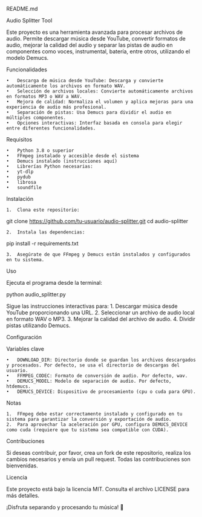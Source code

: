 README.md

Audio Splitter Tool

Este proyecto es una herramienta avanzada para procesar archivos de audio. Permite descargar música desde YouTube, convertir formatos de audio, mejorar la calidad del audio y separar las pistas de audio en componentes como voces, instrumental, batería, entre otros, utilizando el modelo Demucs.

Funcionalidades

	•	Descarga de música desde YouTube: Descarga y convierte automáticamente los archivos en formato WAV.
	•	Selección de archivos locales: Convierte automáticamente archivos en formatos MP3 o WAV a WAV.
	•	Mejora de calidad: Normaliza el volumen y aplica mejoras para una experiencia de audio más profesional.
	•	Separación de pistas: Usa Demucs para dividir el audio en múltiples componentes.
	•	Opciones interactivas: Interfaz basada en consola para elegir entre diferentes funcionalidades.

Requisitos

	•	Python 3.8 o superior
	•	FFmpeg instalado y accesible desde el sistema
	•	Demucs instalado (instrucciones aquí)
	•	Librerías Python necesarias:
	•	yt-dlp
	•	pydub
	•	librosa
	•	soundfile

Instalación

	1.	Clona este repositorio:

git clone https://github.com/tu-usuario/audio-splitter.git
cd audio-splitter


	2.	Instala las dependencias:

pip install -r requirements.txt


	3.	Asegúrate de que FFmpeg y Demucs están instalados y configurados en tu sistema.

Uso

Ejecuta el programa desde la terminal:

python audio_splitter.py

Sigue las instrucciones interactivas para:
	1.	Descargar música desde YouTube proporcionando una URL.
	2.	Seleccionar un archivo de audio local en formato WAV o MP3.
	3.	Mejorar la calidad del archivo de audio.
	4.	Dividir pistas utilizando Demucs.

Configuración

Variables clave

	•	DOWNLOAD_DIR: Directorio donde se guardan los archivos descargados y procesados. Por defecto, se usa el directorio de descargas del usuario.
	•	FFMPEG_CODEC: Formato de conversión de audio. Por defecto, wav.
	•	DEMUCS_MODEL: Modelo de separación de audio. Por defecto, htdemucs.
	•	DEMUCS_DEVICE: Dispositivo de procesamiento (cpu o cuda para GPU).

Notas

	1.	FFmpeg debe estar correctamente instalado y configurado en tu sistema para garantizar la conversión y exportación de audio.
	2.	Para aprovechar la aceleración por GPU, configura DEMUCS_DEVICE como cuda (requiere que tu sistema sea compatible con CUDA).

Contribuciones

Si deseas contribuir, por favor, crea un fork de este repositorio, realiza los cambios necesarios y envía un pull request. Todas las contribuciones son bienvenidas.

Licencia

Este proyecto está bajo la licencia MIT. Consulta el archivo LICENSE para más detalles.

¡Disfruta separando y procesando tu música! 🎵
